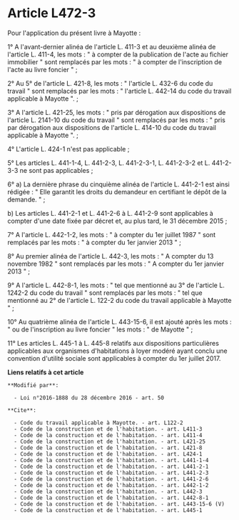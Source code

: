 # Article L472-3

Pour l'application du présent livre à Mayotte : 

1° A l'avant-dernier alinéa de l'article L. 411-3 et au deuxième alinéa de l'article L. 411-4, les mots : " à compter de la
publication de l'acte au fichier immobilier " sont remplacés par les mots : " à compter de l'inscription de l'acte au livre
foncier " ; 

2° Au 5° de l'article L. 421-8, les mots : " l'article L. 432-6 du code du travail " sont remplacés par les mots : "
l'article L. 442-14 du code du travail applicable à Mayotte ". ; 

3° A l'article L. 421-25, les mots : " pris par dérogation aux dispositions de l'article L. 2141-10 du code du travail " sont
remplacés par les mots : " pris par dérogation aux dispositions de l'article L. 414-10 du code du travail applicable à
Mayotte ". ; 

4° L'article L. 424-1 n'est pas applicable ; 

5° Les articles L. 441-1-4, L. 441-2-3, L. 441-2-3-1, L. 441-2-3-2 et L. 441-2-3-3 ne sont pas applicables ; 

6° a) La dernière phrase du cinquième alinéa de l'article L. 441-2-1 est ainsi rédigée : " Elle garantit les droits du
demandeur en certifiant le dépôt de la demande. " ; 

b) Les articles L. 441-2-1 et L. 441-2-6 à L. 441-2-9 sont applicables à compter d'une date fixée par décret et, au plus
tard, le 31 décembre 2015 ; 

7° A l'article L. 442-1-2, les mots : " à compter du 1er juillet 1987 " sont remplacés par les mots : " à compter du 1er
janvier 2013 " ; 

8° Au premier alinéa de l'article L. 442-3, les mots : " A compter du 13 novembre 1982 " sont remplacés par les mots : " A
compter du 1er janvier 2013 " ; 

9° A l'article L. 442-8-1, les mots : " tel que mentionné au 3° de l'article L. 1242-2 du code du travail " sont remplacés
par les mots : " tel que mentionné au 2° de l'article L. 122-2 du code du travail applicable à Mayotte " ; 

10° Au quatrième alinéa de l'article L. 443-15-6, il est ajouté après les mots : " ou de l'inscription au livre foncier " les
mots : " de Mayotte " ; 

11° Les articles L. 445-1 à L. 445-8 relatifs aux dispositions particulières applicables aux organismes d'habitations à loyer
modéré ayant conclu une convention d'utilité sociale sont applicables à compter du 1er juillet 2017.

**Liens relatifs à cet article**

	**Modifié par**:

	  - Loi n°2016-1888 du 28 décembre 2016 - art. 50

	**Cite**:

	  - Code du travail applicable à Mayotte. - art. L122-2
	  - Code de la construction et de l'habitation. - art. L411-3
	  - Code de la construction et de l'habitation. - art. L411-4
	  - Code de la construction et de l'habitation. - art. L421-25
	  - Code de la construction et de l'habitation. - art. L421-8
	  - Code de la construction et de l'habitation. - art. L424-1
	  - Code de la construction et de l'habitation. - art. L441-1-4
	  - Code de la construction et de l'habitation. - art. L441-2-1
	  - Code de la construction et de l'habitation. - art. L441-2-3
	  - Code de la construction et de l'habitation. - art. L441-2-6
	  - Code de la construction et de l'habitation. - art. L442-1-2
	  - Code de la construction et de l'habitation. - art. L442-3
	  - Code de la construction et de l'habitation. - art. L442-8-1
	  - Code de la construction et de l'habitation. - art. L443-15-6 (V)
	  - Code de la construction et de l'habitation. - art. L445-1
